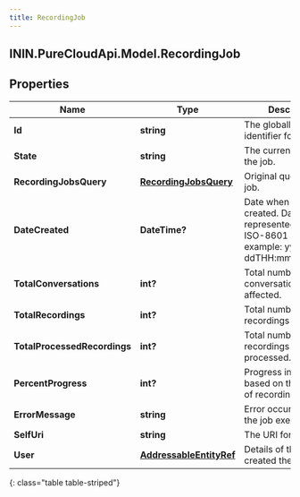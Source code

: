 ```yaml
---
title: RecordingJob
---
```

## ININ.PureCloudApi.Model.RecordingJob

## Properties

|Name | Type | Description | Notes|
|------------ | ------------- | ------------- | -------------|
| **Id** | **string** | The globally unique identifier for the object. | [optional] |
| **State** | **string** | The current state of the job. | |
| **RecordingJobsQuery** | [**RecordingJobsQuery**](RecordingJobsQuery.html) | Original query of the job. | [optional] |
| **DateCreated** | **DateTime?** | Date when the job was created. Date time is represented as an ISO-8601 string. For example: yyyy-MM-ddTHH:mm:ss[.mmm]Z | [optional] |
| **TotalConversations** | **int?** | Total number of conversations affected. | [optional] |
| **TotalRecordings** | **int?** | Total number of recordings affected. | [optional] |
| **TotalProcessedRecordings** | **int?** | Total number of recordings have been processed. | [optional] |
| **PercentProgress** | **int?** | Progress in percentage based on the number of recordings | [optional] |
| **ErrorMessage** | **string** | Error occurred during the job execution | [optional] |
| **SelfUri** | **string** | The URI for this object | [optional] |
| **User** | [**AddressableEntityRef**](AddressableEntityRef.html) | Details of the user created the job | [optional] |
{: class="table table-striped"}


